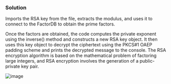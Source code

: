 ### Solution

Imports the RSA key from the file, extracts the modulus, and uses it to connect to the FactorDB to obtain the prime factors.

Once the factors are obtained, the code computes the private exponent using the inverse() method and constructs a new RSA key object. It then uses this key object to decrypt the ciphertext using the PKCS#1 OAEP padding scheme and prints the decrypted message to the console. The RSA encryption algorithm is based on the mathematical problem of factoring large integers, and RSA encryption involves the generation of a public-private key pair.

![image](https://user-images.githubusercontent.com/126962960/233799838-c5dc290f-c367-4ee8-ad60-82226899f8b0.png)
